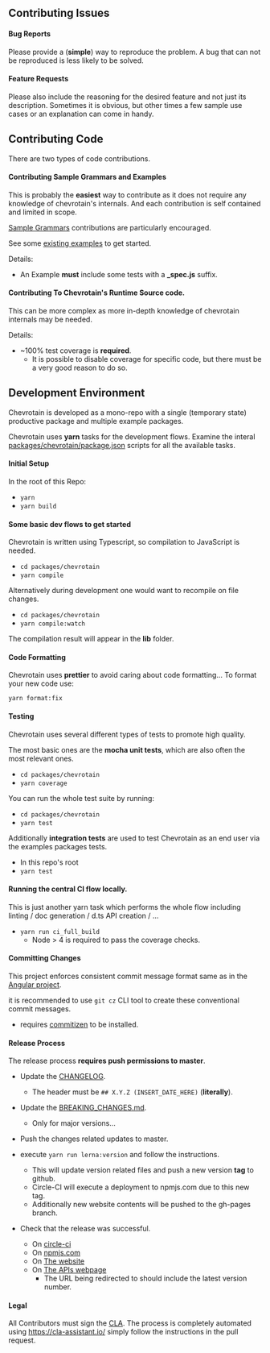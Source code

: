 ## Contributing Issues

#### Bug Reports

Please provide a (**simple**) way to reproduce the problem.
A bug that can not be reproduced is less likely to be solved.

#### Feature Requests

Please also include the reasoning for the desired feature and not just its description.
Sometimes it is obvious, but other times a few sample use cases or an explanation
can come in handy.

## Contributing Code

There are two types of code contributions.

#### Contributing Sample Grammars and Examples

This is probably the **easiest** way to contribute as it does not require any knowledge of chevrotain's internals.
And each contribution is self contained and limited in scope.

[Sample Grammars][sample_grammars] contributions are particularly encouraged.

See some [existing examples][examples] to get started.

Details:

- An Example **must** include some tests with a **\_spec.js** suffix.

#### Contributing To Chevrotain's Runtime Source code.

This can be more complex as more in-depth knowledge of chevrotain internals may be needed.

Details:

- ~100% test coverage is **required**.
  - It is possible to disable coverage for specific code, but there must be a very good reason to do so.

## Development Environment

Chevrotain is developed as a mono-repo with a single (temporary state) productive package
and multiple example packages.

Chevrotain uses **yarn** tasks for the development flows.
Examine the interal [packages/chevrotain/package.json][package] scripts for all the available tasks.

#### Initial Setup

In the root of this Repo:

- `yarn`
- `yarn build`

#### Some basic dev flows to get started

Chevrotain is written using Typescript, so compilation to JavaScript is needed.

- `cd packages/chevrotain`
- `yarn compile`

Alternatively during development one would want to recompile on file changes.

- `cd packages/chevrotain`
- `yarn compile:watch`

The compilation result will appear in the **lib** folder.

#### Code Formatting

Chevrotain uses **prettier** to avoid caring about code formatting...
To format your new code use:

`yarn format:fix`

#### Testing

Chevrotain uses several different types of tests to promote high quality.

The most basic ones are the **mocha unit tests**, which are also often the most relevant ones.

- `cd packages/chevrotain`
- `yarn coverage`

You can run the whole test suite by running:

- `cd packages/chevrotain`
- `yarn test`

Additionally **integration tests** are used to test Chevrotain as an end user via the examples packages
tests.

- In this repo's root
- `yarn test`

#### Running the central CI flow locally.

This is just another yarn task which performs the whole flow
including linting / doc generation / d.ts API creation / ...

- `yarn run ci_full_build`
  - Node > 4 is required to pass the coverage checks.

#### Committing Changes

This project enforces consistent commit message format same as in the [Angular project](https://github.com/angular/angular/blob/master/CONTRIBUTING.md#type).

it is recommended to use `git cz` CLI tool to create these conventional commit messages.

- requires [commitizen](https://github.com/commitizen/cz-cli#installing-the-command-line-tool) to be installed.

#### Release Process

The release process **requires push permissions to master**.

- Update the [CHANGELOG](./packages/chevrotain/docs/changes/CHANGELOG.md).
  - The header must be `## X.Y.Z (INSERT_DATE_HERE)` (**literally**).
- Update the [BREAKING_CHANGES.md](./packages/chevrotain/docs/changes/BREAKING_CHANGES.md).
  - Only for major versions...
- Push the changes related updates to master.
- execute `yarn run lerna:version` and follow the instructions.
  - This will update version related files and push a new version **tag** to github.
  - Circle-CI will execute a deployment to npmjs.com due to this new tag.
  - Additionally new website contents will be pushed to the gh-pages branch.
- Check that the release was successful.

  - On [circle-ci](https://circleci.com/gh/SAP/chevrotain)
  - On [npmjs.com](https://www.npmjs.com/package/chevrotain)
  - On [The website](https://sap.github.io/chevrotain/docs/changes/CHANGELOG.html)
  - On [The APIs webpage](https://sap.github.io/chevrotain/documentation/)
    - The URL being redirected to should include the latest version number.

#### Legal

All Contributors must sign the [CLA][cla].
The process is completely automated using https://cla-assistant.io/
simply follow the instructions in the pull request.

[examples]: https://github.com/SAP/chevrotain/tree/master/examples
[sample_grammars]: https://github.com/SAP/chevrotain/tree/master/examples/grammars
[cla]: https://cla-assistant.io/SAP/chevrotain
[package]: https://github.com/SAP/chevrotain/blob/master/packages/chevrotain/package.json
